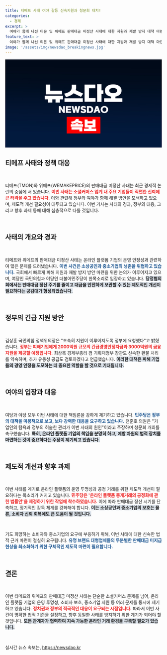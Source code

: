 ```yaml
---
title: 티메프 사태 여야 갈등 신속지원과 청문회 대치!
categories:
  - 경제
excerpt: >
  여야가 함께 나선 티몬 및 위메프 판매대금 미정산 사태에 대한 지원과 재발 방지 대책 마련! 긴급 경영안정자금과 금융지원이 포함된 정부의 계획은 과연 효과를 발휘할까?
feature_text: >
  여야가 함께 나선 티몬 및 위메프 판매대금 미정산 사태에 대한 지원과 재발 방지 대책 마련! 긴급 경영안정자금과 금융지원이 포함된 정부의 계획은 과연 효과를 발휘할까?
image: '/assets/img/newsdao_breakingnews.jpg'
---
```


<p><img src="/assets/img/newsdao_breakingnews.jpg" alt="implanttips 속보" /></p>

<h2 data-ke-size="size26">티메프 사태와 정책 대응</h2>

<p data-ke-size="size16">&nbsp;</p>

<p>티메프(TMON)와 위메프(WEMAKEPRICE)의 판매대금 미정산 사태는 최근 경제적 논란의 중심에 서 있습니다. <b><span style="color: #ee2323;">이번 사태는 소셜커머스 업계 내 주요 기업들이 직면한 신뢰에 큰 타격을 주고 있습니다.</span></b> 이와 관련해 정부와 여야가 함께 해결 방안을 모색하고 있으며, 제도적 개선 필요성이 대두되고 있습니다. 이번 기사는 사태의 경과, 정부의 대응, 그리고 향후 과제 등에 대해 심층적으로 다룰 것입니다. </p>

<p data-ke-size="size16">&nbsp;</p>

<h2 data-ke-size="size26">사태의 개요와 경과</h2>

<p data-ke-size="size16">&nbsp;</p>

<p>티메프와 위메프의 판매대금 미정산 사태는 온라인 플랫폼 기업의 운영 안정성과 관련하여 많은 문제를 드러냈습니다. <b><span style="color: #1a5490;">이번 사건은 소상공인과 중소기업의 생존을 위협하고 있습니다.</span></b> 국회에서 빠르게 피해 지원과 재발 방지 방안 마련을 위한 논의가 이루어지고 있으며, 여당인 국민의힘과 야당인 더불어민주당이 한목소리로 입장하고 있습니다. <b><span style="background-color: #21538527;">당정협의회에서는 판매대금 정산 주기를 줄이고 대금을 안전하게 보관할 수 있는 제도적인 개선이 필요하다는 공감대가 형성되었습니다.</span></b></p>

<p data-ke-size="size16">&nbsp;</p>

<h2 data-ke-size="size26">정부의 긴급 지원 방안</h2>

<p data-ke-size="size16">&nbsp;</p>

<p>김상훈 국민의힘 정책위의장은 "조속히 지원이 이루어지도록 정부에 요청했다"고 밝혔습니다. <b><span style="color: #ee2323;">정부는 피해기업에게 2000억원 규모의 긴급경영안정자금과 3000억원의 금융지원을 제공할 예정입니다.</span></b> 최상목 경제부총리 겸 기획재정부 장관도 신속한 환불 처리를 약속하며, 추가 유동성 공급도 검토하겠다고 언급했습니다. <b><span style="background-color: #21538527;">이러한 대책은 피해 기업들의 경영 안정을 도모하는 데 중요한 역할을 할 것으로 기대됩니다.</span></b></p>

<p data-ke-size="size16">&nbsp;</p>

<h2 data-ke-size="size26">여야의 입장과 대응</h2>

<p data-ke-size="size16">&nbsp;</p>

<p>여당과 야당 모두 이번 사태에 대한 책임론을 강하게 제기하고 있습니다. <b><span style="color: #1a5490;">민주당은 정부의 대책을 미봉책으로 보고, 보다 강력한 대응을 요구하고 있습니다.</span></b> 천준호 의원은 "기업인의 탐욕과 정부의 허술한 관리가 이번 사태의 원인"이라고 주장하며 청문회 개최를 촉구했습니다. <b><span style="background-color: #21538527;">특히, 온라인 플랫폼 기업의 책임을 분명히 하고, 예방 차원의 법적 장치를 마련하는 것이 중요하다는 주장이 제기되고 있습니다.</span></b></p>

<p data-ke-size="size16">&nbsp;</p>

<h2 data-ke-size="size26">제도적 개선과 향후 과제</h2>

<p data-ke-size="size16">&nbsp;</p>

<p>이번 사태를 계기로 온라인 플랫폼의 운영 투명성과 공정 거래를 위한 제도적 개선이 필요하다는 목소리가 커지고 있습니다. <b><span style="color: #ee2323;">민주당은 '온라인 플랫폼 중개거래의 공정화에 관한 법률안'을 제정하기 위한 작업에 착수하였습니다.</span></b> 이에 따라 판매대금 정산 시기를 단축하고, 정기적인 감독 체계를 강화해야 합니다. <b><span style="background-color: #21538527;">이는 소상공인과 중소기업의 보호는 물론, 소비자 신뢰 회복에도 큰 도움이 될 것입니다.</span></b></p>

<p data-ke-size="size16">&nbsp;</p>

<p>기도 희망하는 소비자와 중소기업의 요구에 부응하기 위해, 이번 사태에 대한 신속한 법적 근거 마련이 절실히 요구됩니다. <b><span style="color: #1a5490;">유명 브랜드 대형업체들의 무분별한 판매대금 미지급 현상을 최소화하기 위한 구체적인 제도적 마련이 필요합니다.</span></b></p>

<p data-ke-size="size16">&nbsp;</p>

<h2 data-ke-size="size26">결론</h2>

<p data-ke-size="size16">&nbsp;</p>

<p>이번 티메프와 위메프의 판매대금 미정산 사태는 단순한 소셜커머스 문제를 넘어, 온라인 플랫폼 기업의 운영 투명성, 소비자 보호, 중소기업 지원 등 여러 문제를 동시에 제기하고 있습니다. <b><span style="color: #ee2323;">정치권과 정부의 적극적인 대응이 요구되는 시점입니다.</span></b> 따라서 이번 사건이 명확한 법적 기준을 설정하고, 향후 동일한 사태를 방지하기 위한 계기가 되어야 할 것입니다. <b><span style="background-color: #21538527;">모든 관계자가 협력하여 지속 가능한 온라인 거래 환경을 구축할 필요가 있습니다.</span></b> </p>

<p data-ke-size="size16">&nbsp;</p>
실시간 뉴스 속보는, <a href="https://newsdao.kr" rel="dofollow">https://newsdao.kr</a>


